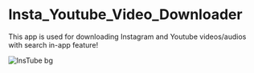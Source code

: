 # Insta_Youtube_Video_Downloader
This app is used for downloading Instagram and Youtube videos/audios with search in-app feature!

![InsTube bg](https://user-images.githubusercontent.com/63058877/148496127-1769283c-05a0-4828-8b09-eb9eb7287da3.jpg)
